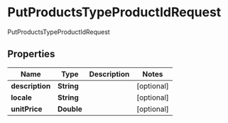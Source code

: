 

# PutProductsTypeProductIdRequest

PutProductsTypeProductIdRequest
## Properties

Name | Type | Description | Notes
------------ | ------------- | ------------- | -------------
**description** | **String** |  |  [optional]
**locale** | **String** |  |  [optional]
**unitPrice** | **Double** |  |  [optional]



